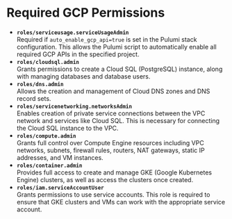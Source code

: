 # Required GCP Permissions

- **`roles/serviceusage.serviceUsageAdmin`**  
  Required if `auto_enable_gcp_api=true` is set in the Pulumi stack configuration. This allows the Pulumi script to automatically enable all required GCP APIs in the specified project.
- **`roles/cloudsql.admin`**  
  Grants permissions to create a Cloud SQL (PostgreSQL) instance, along with managing databases and database users.
- **`roles/dns.admin`**  
  Allows the creation and management of Cloud DNS zones and DNS record sets.
- **`roles/servicenetworking.networksAdmin`**  
  Enables creation of private service connections between the VPC network and services like Cloud SQL. This is necessary for connecting the Cloud SQL instance to the VPC.
- **`roles/compute.admin`**  
  Grants full control over Compute Engine resources including VPC networks, subnets, firewall rules, routers, NAT gateways, static IP addresses, and VM instances.
- **`roles/container.admin`**  
  Provides full access to create and manage GKE (Google Kubernetes Engine) clusters, as well as access the clusters once created.
- **`roles/iam.serviceAccountUser`**  
  Grants permissions to use service accounts. This role is required to ensure that GKE clusters and VMs can work with the appropriate service account.